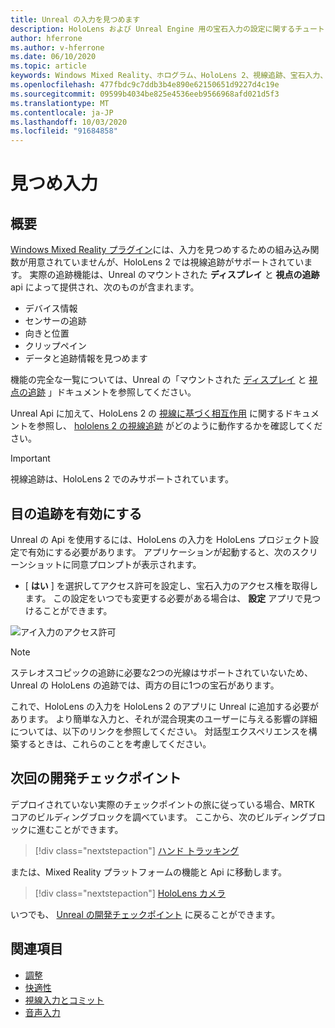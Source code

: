 ```yaml
---
title: Unreal の入力を見つめます
description: HoloLens および Unreal Engine 用の宝石入力の設定に関するチュートリアル
author: hferrone
ms.author: v-hferrone
ms.date: 06/10/2020
ms.topic: article
keywords: Windows Mixed Reality、ホログラム、HoloLens 2、視線追跡、宝石入力、ヘッドマウントディスプレイ、Unreal engine
ms.openlocfilehash: 477fbdc9c7ddb3b4e890e62150651d9227d4c19e
ms.sourcegitcommit: 09599b4034be825e4536eeb9566968afd021d5f3
ms.translationtype: MT
ms.contentlocale: ja-JP
ms.lasthandoff: 10/03/2020
ms.locfileid: "91684858"
---
```

# <a name="gaze-input"></a>見つめ入力

## <a name="overview"></a>概要

[Windows Mixed Reality プラグイン](https://docs.unrealengine.com/Platforms/VR/WMR/index.html)には、入力を見つめするための組み込み関数が用意されていませんが、HoloLens 2 では視線追跡がサポートされています。 実際の追跡機能は、Unreal のマウントされた **ディスプレイ** と **視点の追跡** api によって提供され、次のものが含まれます。

- デバイス情報
- センサーの追跡
- 向きと位置
- クリップペイン
- データと追跡情報を見つめます

機能の完全な一覧については、Unreal の「マウントされた [ディスプレイ](https://docs.unrealengine.com/BlueprintAPI/Input/HeadMountedDisplay/index.html) と [視点の追跡](https://docs.unrealengine.com/BlueprintAPI/EyeTracking/index.html) 」ドキュメントを参照してください。

Unreal Api に加えて、HoloLens 2 の [視線に基づく相互作用](../../design/eye-gaze-interaction.md) に関するドキュメントを参照し、 [hololens 2 の視線追跡](https://docs.microsoft.com/windows/mixed-reality/eye-tracking) がどのように動作するかを確認してください。

> [!IMPORTANT]
> 視線追跡は、HoloLens 2 でのみサポートされています。

## <a name="enabling-eye-tracking"></a>目の追跡を有効にする
Unreal の Api を使用するには、HoloLens の入力を HoloLens プロジェクト設定で有効にする必要があります。 アプリケーションが起動すると、次のスクリーンショットに同意プロンプトが表示されます。

- [ **はい** ] を選択してアクセス許可を設定し、宝石入力のアクセス権を取得します。 この設定をいつでも変更する必要がある場合は、 **設定** アプリで見つけることができます。

![アイ入力のアクセス許可](images/unreal/eye-input-permissions.png)

> [!NOTE] 
> ステレオスコピックの追跡に必要な2つの光線はサポートされていないため、Unreal の HoloLens の追跡では、両方の目に1つの宝石があります。

これで、HoloLens の入力を HoloLens 2 のアプリに Unreal に追加する必要があります。 より簡単な入力と、それが混合現実のユーザーに与える影響の詳細については、以下のリンクを参照してください。 対話型エクスペリエンスを構築するときは、これらのことを考慮してください。

## <a name="next-development-checkpoint"></a>次回の開発チェックポイント

デプロイされていない実際のチェックポイントの旅に従っている場合、MRTK コアのビルディングブロックを調べています。 ここから、次のビルディングブロックに進むことができます。 

> [!div class="nextstepaction"]
> [ハンド トラッキング](unreal-hand-tracking.md)

または、Mixed Reality プラットフォームの機能と Api に移動します。

> [!div class="nextstepaction"]
> [HoloLens カメラ](unreal-hololens-camera.md)

いつでも、 [Unreal の開発チェックポイント](unreal-development-overview.md#2-core-building-blocks) に戻ることができます。

## <a name="see-also"></a>関連項目
* [調整](../../calibration.md)
* [快適性](../../design/comfort.md)
* [視線入力とコミット](../../design/gaze-and-commit.md)
* [音声入力](../../out-of-scope/voice-design.md)
